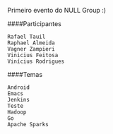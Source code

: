 Primeiro evento do NULL Group :)

####Participantes

    Rafael Tauil
    Raphael Almeida
    Vagner Zampieri
    Vinicius Feitosa
    Vinícius Rodrigues

####Temas

    Android
    Emacs
    Jenkins
    Teste
    Hadoop
    Go
    Apache Sparks
